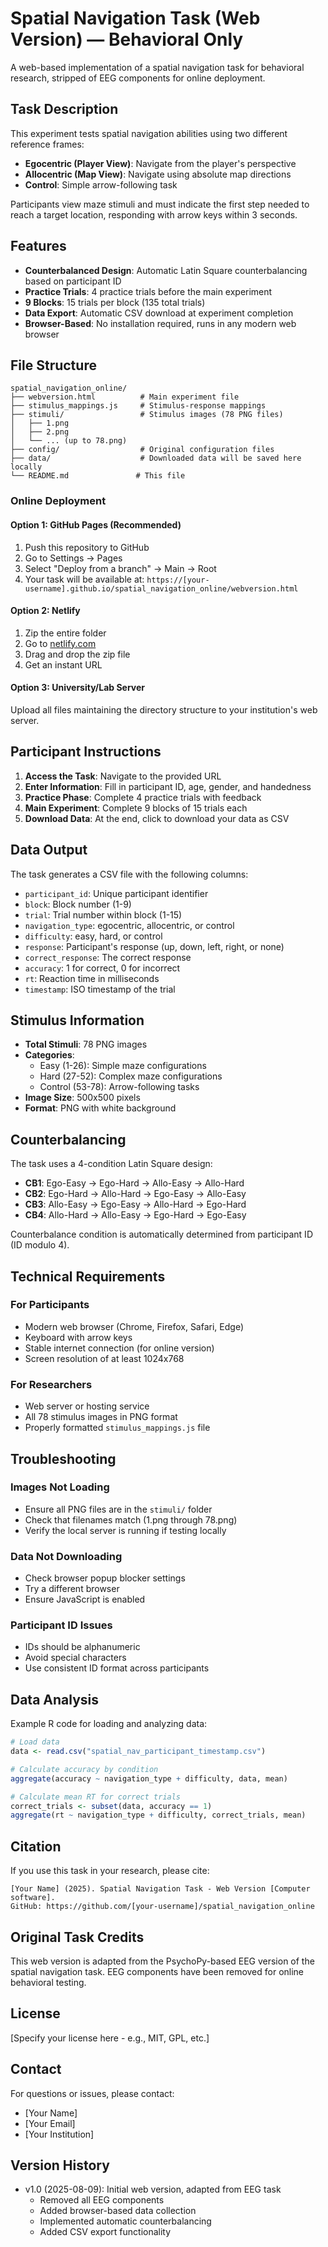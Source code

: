 # Spatial Navigation Task (Web Version) — Behavioral Only

A web-based implementation of a spatial navigation task for behavioral research, stripped of EEG components for online deployment.

## Task Description

This experiment tests spatial navigation abilities using two different reference frames:
- **Egocentric (Player View)**: Navigate from the player's perspective
- **Allocentric (Map View)**: Navigate using absolute map directions
- **Control**: Simple arrow-following task

Participants view maze stimuli and must indicate the first step needed to reach a target location, responding with arrow keys within 3 seconds.

## Features

- **Counterbalanced Design**: Automatic Latin Square counterbalancing based on participant ID 
- **Practice Trials**: 4 practice trials before the main experiment
- **9 Blocks**: 15 trials per block (135 total trials)
- **Data Export**: Automatic CSV download at experiment completion
- **Browser-Based**: No installation required, runs in any modern web browser

## File Structure

```
spatial_navigation_online/
├── webversion.html          # Main experiment file
├── stimulus_mappings.js     # Stimulus-response mappings
├── stimuli/                 # Stimulus images (78 PNG files)
│   ├── 1.png
│   ├── 2.png
│   └── ... (up to 78.png)
├── config/                  # Original configuration files
├── data/                    # Downloaded data will be saved here locally
└── README.md               # This file
```



### Online Deployment

#### Option 1: GitHub Pages (Recommended)

1. Push this repository to GitHub
2. Go to Settings → Pages
3. Select "Deploy from a branch" → Main → Root
4. Your task will be available at: `https://[your-username].github.io/spatial_navigation_online/webversion.html`

#### Option 2: Netlify

1. Zip the entire folder
2. Go to [netlify.com](https://netlify.com)
3. Drag and drop the zip file
4. Get an instant URL

#### Option 3: University/Lab Server

Upload all files maintaining the directory structure to your institution's web server.

## Participant Instructions

1. **Access the Task**: Navigate to the provided URL
2. **Enter Information**: Fill in participant ID, age, gender, and handedness
3. **Practice Phase**: Complete 4 practice trials with feedback
4. **Main Experiment**: Complete 9 blocks of 15 trials each
5. **Download Data**: At the end, click to download your data as CSV

## Data Output

The task generates a CSV file with the following columns:
- `participant_id`: Unique participant identifier
- `block`: Block number (1-9)
- `trial`: Trial number within block (1-15)
- `navigation_type`: egocentric, allocentric, or control
- `difficulty`: easy, hard, or control
- `response`: Participant's response (up, down, left, right, or none)
- `correct_response`: The correct response
- `accuracy`: 1 for correct, 0 for incorrect
- `rt`: Reaction time in milliseconds
- `timestamp`: ISO timestamp of the trial

## Stimulus Information

- **Total Stimuli**: 78 PNG images
- **Categories**: 
  - Easy (1-26): Simple maze configurations
  - Hard (27-52): Complex maze configurations  
  - Control (53-78): Arrow-following tasks
- **Image Size**: 500x500 pixels
- **Format**: PNG with white background

## Counterbalancing

The task uses a 4-condition Latin Square design:
- **CB1**: Ego-Easy → Ego-Hard → Allo-Easy → Allo-Hard
- **CB2**: Ego-Hard → Allo-Hard → Ego-Easy → Allo-Easy
- **CB3**: Allo-Easy → Ego-Easy → Allo-Hard → Ego-Hard
- **CB4**: Allo-Hard → Allo-Easy → Ego-Hard → Ego-Easy

Counterbalance condition is automatically determined from participant ID (ID modulo 4).

## Technical Requirements

### For Participants
- Modern web browser (Chrome, Firefox, Safari, Edge)
- Keyboard with arrow keys
- Stable internet connection (for online version)
- Screen resolution of at least 1024x768

### For Researchers
- Web server or hosting service
- All 78 stimulus images in PNG format
- Properly formatted `stimulus_mappings.js` file

## Troubleshooting

### Images Not Loading
- Ensure all PNG files are in the `stimuli/` folder
- Check that filenames match (1.png through 78.png)
- Verify the local server is running if testing locally

### Data Not Downloading
- Check browser popup blocker settings
- Try a different browser
- Ensure JavaScript is enabled

### Participant ID Issues
- IDs should be alphanumeric
- Avoid special characters
- Use consistent ID format across participants

## Data Analysis

Example R code for loading and analyzing data:
```r
# Load data
data <- read.csv("spatial_nav_participant_timestamp.csv")

# Calculate accuracy by condition
aggregate(accuracy ~ navigation_type + difficulty, data, mean)

# Calculate mean RT for correct trials
correct_trials <- subset(data, accuracy == 1)
aggregate(rt ~ navigation_type + difficulty, correct_trials, mean)
```

## Citation

If you use this task in your research, please cite:
```
[Your Name] (2025). Spatial Navigation Task - Web Version [Computer software]. 
GitHub: https://github.com/[your-username]/spatial_navigation_online
```

## Original Task Credits

This web version is adapted from the PsychoPy-based EEG version of the spatial navigation task.
EEG components have been removed for online behavioral testing.

## License

[Specify your license here - e.g., MIT, GPL, etc.]

## Contact

For questions or issues, please contact:
- [Your Name]
- [Your Email]
- [Your Institution]

## Version History

- v1.0 (2025-08-09): Initial web version, adapted from EEG task
  - Removed all EEG components
  - Added browser-based data collection
  - Implemented automatic counterbalancing
  - Added CSV export functionality
